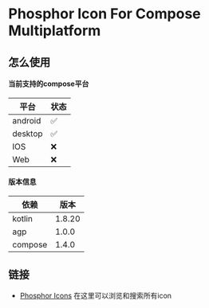 # Phosphor Icon For Compose Multiplatform

## 怎么使用

#### 当前支持的compose平台

| 平台      | 状态 |
|---------|----|
| android | ✅  |
| desktop | ✅  |
| IOS     | ❌  |
| Web     | ❌  |

#### 版本信息

| 依赖      | 版本     |
|---------|--------|
| kotlin  | 1.8.20 |
| agp     | 1.0.0  |
| compose | 1.4.0  |

## 链接

- [Phosphor Icons](https://phosphoricons.com/) 在这里可以浏览和搜索所有icon

